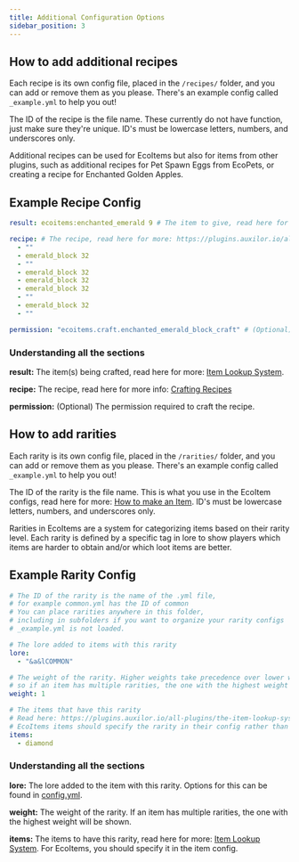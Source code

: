 ```yaml
---
title: Additional Configuration Options
sidebar_position: 3
---
```


## How to add additional recipes
Each recipe is its own config file, placed in the `/recipes/` folder, and you can add or remove them as you please. There's an example config called `_example.yml` to help you out!

The ID of the recipe is the file name. These currently do not have function, just make sure they're unique.
ID's must be lowercase letters, numbers, and underscores only.

Additional recipes can be used for EcoItems but also for items from other plugins, such as additional recipes for Pet Spawn Eggs from EcoPets, or creating a recipe for Enchanted Golden Apples.
## Example Recipe Config
```yaml
result: ecoitems:enchanted_emerald 9 # The item to give, read here for more: https://plugins.auxilor.io/all-plugins/the-item-lookup-system

recipe: # The recipe, read here for more: https://plugins.auxilor.io/all-plugins/the-item-lookup-system#crafting-recipes
  - ""
  - emerald_block 32
  - ""
  - emerald_block 32
  - emerald_block 32
  - emerald_block 32
  - ""
  - emerald_block 32
  - ""

permission: "ecoitems.craft.enchanted_emerald_block_craft" # (Optional) The permission required to craft this recipe.
```

### Understanding all the sections

**result:** The item(s) being crafted, read here for more: [Item Lookup System](https://plugins.auxilor.io/all-plugins/the-item-lookup-system).

**recipe:** The recipe, read here for more info: [Crafting Recipes](https://plugins.auxilor.io/all-plugins/the-item-lookup-system#crafting-recipes)

**permission:** (Optional) The permission required to craft the recipe.

## How to add rarities
Each rarity is its own config file, placed in the `/rarities/` folder, and you can add or remove them as you please. There's an example config called `_example.yml` to help you out!

The ID of the rarity is the file name. This is what you use in the EcoItem configs, read here for more: [How to make an Item](https://plugins.auxilor.io/ecoitems/how-to-make-a-custom-item).
ID's must be lowercase letters, numbers, and underscores only.

Rarities in EcoItems are a system for categorizing items based on their rarity level. Each rarity is defined by a specific tag in lore to show players which items are harder to obtain and/or which loot items are better.

## Example Rarity Config

```yaml
# The ID of the rarity is the name of the .yml file,
# for example common.yml has the ID of common
# You can place rarities anywhere in this folder,
# including in subfolders if you want to organize your rarity configs
# _example.yml is not loaded.

# The lore added to items with this rarity
lore:
  - "&a&lCOMMON"

# The weight of the rarity. Higher weights take precedence over lower weights,
# so if an item has multiple rarities, the one with the highest weight will be used.
weight: 1

# The items that have this rarity
# Read here: https://plugins.auxilor.io/all-plugins/the-item-lookup-system
# EcoItems items should specify the rarity in their config rather than here
items:
  - diamond
```

### Understanding all the sections

**lore:** The lore added to the item with this rarity. Options for this can be found in [config.yml](https://github.com/Auxilor/EcoItems/blob/master/eco-core/core-plugin/src/main/resources/config.yml).

**weight:** The weight of the rarity. If an item has multiple rarities, the one with the highest weight will be shown.

**items:** The items to have this rarity, read here for more: [Item Lookup System](https://plugins.auxilor.io/all-plugins/the-item-lookup-system). For EcoItems, you should specify it in the item config.